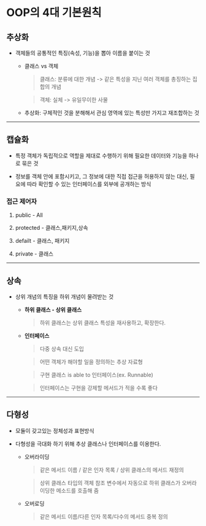 # OOP의 4대 기본원칙

## 추상화

*  객체들의 공통적인 특징(속성, 기능)을 뽑아 이름을 붙이는 것

    * 클래스 vs 객체
        > 클래스: 분류에 대한 개념 -> 같은 특성을 지닌 여러 객체를 총징하는 집합의 개념

        > 객체: 실체 -> 유일무이한 사물

    * 추상화: 구체적인 것을 분해해서 관심 영역에 있는 특성만 가지고 재조합하는 것
---
## 캡슐화

* 특정 객체가 독립적으로 역할을 제대로 수행하기 위해 필요한 데이터와 기능을 하나로 묶은 것

* 정보를 객체 안에 포함시키고, 그 정보에 대한 직접 접근을 허용하지 않는 대신, 필요에 따라 확인할 수 있는 인터페이스를 외부에 공개하는 방식

### 접근 제어자

1. public - All

2. protected - 클래스,패키지,상속

3. defailt - 클래스, 패키지

4. private - 클래스
---
## 상속

* 상위 개념의 특징을 하위 개념이 물려받는 것

    * **하위 클래스 - 상위 클래스**
        > 하위 클래스는 상위 클래스 특성을 재사용하고, 확장한다.

    * **인터페이스**
        > 다중 상속 대신 도입
        
        > 어떤 객체가 해야할 일을 정의하는 추상 자료형

        > 구현 클래스 is able to 인터페이스(ex. Runnable)

        > 인터페이스는 구현을 강제할 메서드가 적을 수록 좋다

---
## 다형성

* 모듈이 갖고있는 정체성과 표현방식

* 다형성을 극대화 하기 위해 추상 클래스나 인터페이스를 이용한다.

    * 오버라이딩
        > 같은 메서드 이름 / 같은 인자 목록 / 상위 클래스의 메서드 재정의

        > 상위 클래스 타입의 객체 참조 변수에서 자동으로 하위 클래스가 오버라이딩한 메소드를 호출해 줌

    * 오버로딩
        > 같은 메서드 이름/다른 인자 목록/다수의 메서드 중복 정의